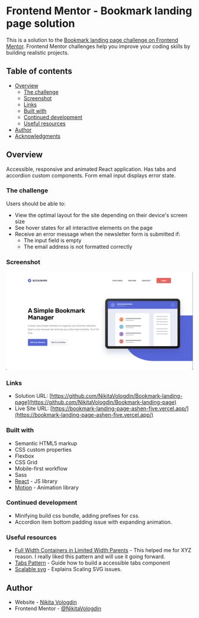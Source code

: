 # Frontend Mentor - Bookmark landing page solution

This is a solution to the [Bookmark landing page challenge on Frontend Mentor](https://www.frontendmentor.io/challenges/bookmark-landing-page-5d0b588a9edda32581d29158). Frontend Mentor challenges help you improve your coding skills by building realistic projects.

## Table of contents

- [Overview](#overview)
  - [The challenge](#the-challenge)
  - [Screenshot](#screenshot)
  - [Links](#links)
  - [Built with](#built-with)
  - [Continued development](#continued-development)
  - [Useful resources](#useful-resources)
- [Author](#author)
- [Acknowledgments](#acknowledgments)

## Overview

Accessible, responsive and animated React application. Has tabs and accordion custom components. Form email input displays error state.

### The challenge

Users should be able to:

- View the optimal layout for the site depending on their device's screen size
- See hover states for all interactive elements on the page
- Receive an error message when the newsletter form is submitted if:
  - The input field is empty
  - The email address is not formatted correctly

### Screenshot

![Desktop version](./screenshots/screenshot1.png)

### Links

- Solution URL: [https://github.com/NikitaVologdin/Bookmark-landing-page](https://github.com/NikitaVologdin/Bookmark-landing-page)
- Live Site URL: [https://bookmark-landing-page-ashen-five.vercel.app/](https://bookmark-landing-page-ashen-five.vercel.app/)

### Built with

- Semantic HTML5 markup
- CSS custom properties
- Flexbox
- CSS Grid
- Mobile-first workflow
- Sass
- [React](https://reactjs.org/) - JS library
- [Motion](https://motion.dev/) - Animation library

### Continued development

- Minifying build css bundle, adding prefixes for css.
- Accordion item bottom padding issue with expanding animation.

### Useful resources

- [Full Width Containers in Limited Width Parents](https://css-tricks.com/full-width-containers-limited-width-parents/) - This helped me for XYZ reason. I really liked this pattern and will use it going forward.
- [Tabs Pattern](https://www.w3.org/WAI/ARIA/apg/patterns/tabs/) - Guide how to build a accessible tabs component
- [Scalable svg](https://css-tricks.com/scale-svg/) - Explains Scaling SVG issues.

## Author

- Website - [Nikita Vologdin](https://vologdin.eu/portfolio)
- Frontend Mentor - [@NikitaVologdin](https://www.frontendmentor.io/profile/NikitaVologdin)
